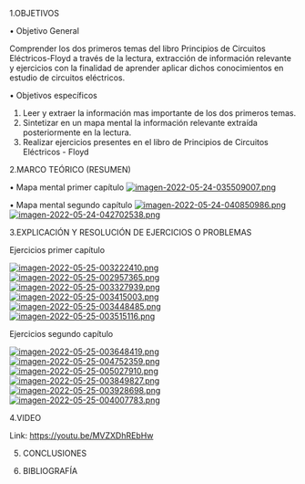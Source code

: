 1.OBJETIVOS

•	Objetivo General

Comprender los dos primeros temas del libro Principios de Circuitos Eléctricos-Floyd a través de la lectura, extracción de información relevante y ejercicios con la finalidad de aprender aplicar dichos conocimientos en estudio de circuitos eléctricos.

•	Objetivos específicos
1.	Leer y extraer la información mas importante de los dos primeros temas.
2.	Sintetizar en un mapa mental la información relevante extraída posteriormente en la lectura. 
3.	Realizar ejercicios presentes en el libro de Principios de Circuitos Eléctricos - Floyd


2.MARCO TEÓRICO (RESUMEN)

• Mapa mental primer capítulo
[![imagen-2022-05-24-035509007.png](https://i.postimg.cc/Bvf2X4vK/imagen-2022-05-24-035509007.png)](https://postimg.cc/dhnhfMrs)

• Mapa mental segundo capítulo
[![imagen-2022-05-24-040850986.png](https://i.postimg.cc/PJfF8120/imagen-2022-05-24-040850986.png)](https://postimg.cc/FdqxMktx)
[![imagen-2022-05-24-042702538.png](https://i.postimg.cc/MKPwYmf6/imagen-2022-05-24-042702538.png)](https://postimg.cc/1fqbm6K2)

3.EXPLICACIÓN Y RESOLUCIÓN DE EJERCICIOS O PROBLEMAS

Ejercicios primer capítulo

[![imagen-2022-05-25-003222410.png](https://i.postimg.cc/JhK7sgX8/imagen-2022-05-25-003222410.png)](https://postimg.cc/Z9Bzgwjs)
[![imagen-2022-05-25-002957365.png](https://i.postimg.cc/N0PqqwTK/imagen-2022-05-25-002957365.png)](https://postimg.cc/WDrfgC5V)
[![imagen-2022-05-25-003327939.png](https://i.postimg.cc/1XD33zcC/imagen-2022-05-25-003327939.png)](https://postimg.cc/ZvKSf4Qp)
[![imagen-2022-05-25-003415003.png](https://i.postimg.cc/c1fxYrwT/imagen-2022-05-25-003415003.png)](https://postimg.cc/c64GG1D8)
[![imagen-2022-05-25-003448485.png](https://i.postimg.cc/26hD4Kb3/imagen-2022-05-25-003448485.png)](https://postimg.cc/k6JzCwyd)
[![imagen-2022-05-25-003515116.png](https://i.postimg.cc/k43rXv1C/imagen-2022-05-25-003515116.png)](https://postimg.cc/KKNp0Bhp)

Ejercicios segundo capítulo

[![imagen-2022-05-25-003648419.png](https://i.postimg.cc/9fy815b3/imagen-2022-05-25-003648419.png)](https://postimg.cc/xkT3TZBg)
[![imagen-2022-05-25-004752359.png](https://i.postimg.cc/qR4N6ygf/imagen-2022-05-25-004752359.png)](https://postimg.cc/KKpGdKnQ)
[![imagen-2022-05-25-005027910.png](https://i.postimg.cc/dVnsNpVf/imagen-2022-05-25-005027910.png)](https://postimg.cc/nXjfCd7K)
[![imagen-2022-05-25-003849827.png](https://i.postimg.cc/766zhSfB/imagen-2022-05-25-003849827.png)](https://postimg.cc/XZRqDGKF)
[![imagen-2022-05-25-003928698.png](https://i.postimg.cc/L8pNX0RN/imagen-2022-05-25-003928698.png)](https://postimg.cc/3dtgf1kv)
[![imagen-2022-05-25-004007783.png](https://i.postimg.cc/YCrYTctK/imagen-2022-05-25-004007783.png)](https://postimg.cc/56rXFRHn)

4.VIDEO

Link: https://youtu.be/MVZXDhREbHw

5. CONCLUSIONES 

6. BIBLIOGRAFÍA
